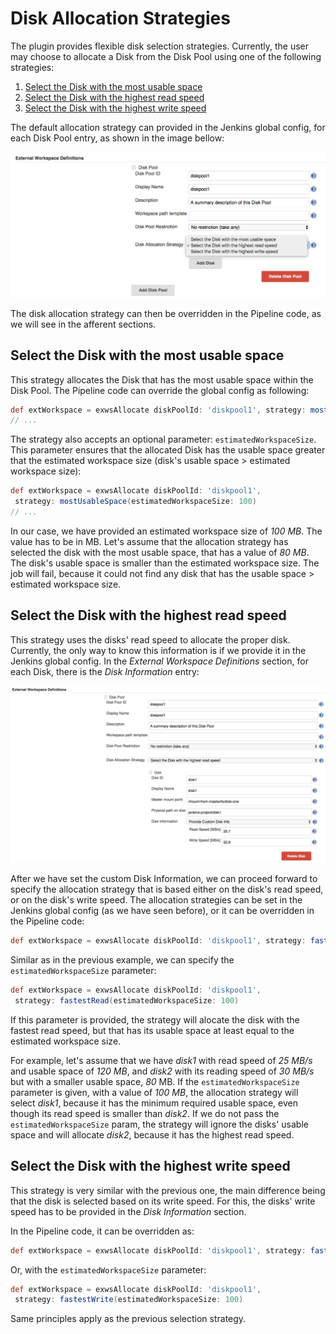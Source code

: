 # Disk Allocation Strategies

The plugin provides flexible disk selection strategies. 
Currently, the user may choose to allocate a Disk from the Disk Pool using one of the following strategies:

1. [Select the Disk with the most usable space](select-the-disk-with-the-most-usable-space)
1. [Select the Disk with the highest read speed](select-the-disk-with-the-highest-read-speed)
1. [Select the Disk with the highest write speed](select-the-disk-with-the-highest-write-speed)

The default allocation strategy can provided in the Jenkins global config, for each Disk Pool entry, 
as shown in the image bellow:

![Global Disk Allocation Strategy](img/global-disk-allocation-strategy.png)

The disk allocation strategy can then be overridden in the Pipeline code, as we will see in the afferent sections.

## Select the Disk with the most usable space

This strategy allocates the Disk that has the most usable space within the Disk Pool.
The Pipeline code can override the global config as following:

```groovy
def extWorkspace = exwsAllocate diskPoolId: 'diskpool1', strategy: mostUsableSpace() 
// ...
```

The strategy also accepts an optional parameter: `estimatedWorkspaceSize`.
This parameter ensures that the allocated Disk has the usable space greater that the estimated workspace size 
(disk's usable space > estimated workspace size):

```groovy
def extWorkspace = exwsAllocate diskPoolId: 'diskpool1', 
 strategy: mostUsableSpace(estimatedWorkspaceSize: 100) 
// ...
```

In our case, we have provided an estimated workspace size of _100 MB_. The value has to be in MB.
Let's assume that the allocation strategy has selected the disk with the most usable space, that has a value of 
_80 MB_. 
The disk's usable space is smaller than the estimated workspace size. 
The job will fail, because it could not find any disk that has the usable space > estimated workspace size.

## Select the Disk with the highest read speed

This strategy uses the disks' read speed to allocate the proper disk.
Currently, the only way to know this information is if we provide it in the Jenkins global config.
In the _External Workspace Definitions_ section, for each Disk, there is the _Disk Information_ entry:

![Global Disk Info Provided](img/global-disk-info-provided.png)

After we have set the custom Disk Information, we can proceed forward to specify the allocation strategy that is based 
either on the disk's read speed, or on the disk's write speed.
The allocation strategies can be set in the Jenkins global config (as we have seen before), or it can be overridden in
the Pipeline code:

```groovy
def extWorkspace = exwsAllocate diskPoolId: 'diskpool1', strategy: fastestRead() 
```

Similar as in the previous example, we can specify the `estimatedWorkspaceSize` parameter:

```groovy
def extWorkspace = exwsAllocate diskPoolId: 'diskpool1', 
 strategy: fastestRead(estimatedWorkspaceSize: 100) 
```

If this parameter is provided, the strategy will alocate the disk with the fastest read speed, but that has its usable space at least equal to the estimated workspace size.

For example, let's assume that we have _disk1_ with read speed of _25 MB/s_ and usable space of _120 MB_, and _disk2_ with its reading speed of _30 MB/s_ but with a smaller usable space, _80_ MB.
If the `estimatedWorkspaceSize` parameter is given, with a value of _100 MB_, the allocation strategy will select _disk1_, because it has the minimum required usable space, even though its read speed is smaller than _disk2_.
If we do not pass the `estimatedWorkspaceSize` param, the strategy will ignore the disks' usable space and will allocate _disk2_, because it has the highest read speed.

## Select the Disk with the highest write speed

This strategy is very similar with the previous one, the main difference being that the disk is selected based on its write speed.
For this, the disks' write speed has to be provided in the _Disk Information_ section.

In the Pipeline code, it can be overridden as:

```groovy
def extWorkspace = exwsAllocate diskPoolId: 'diskpool1', strategy: fastestWrite() 
```

Or, with the `estimatedWorkspaceSize` parameter:

```groovy
def extWorkspace = exwsAllocate diskPoolId: 'diskpool1', 
 strategy: fastestWrite(estimatedWorkspaceSize: 100)
```

Same principles apply as the previous selection strategy.
